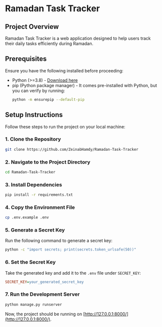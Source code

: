 
# Ramadan Task Tracker

## Project Overview
Ramadan Task Tracker is a web application designed to help users track their daily tasks efficiently during Ramadan.

## Prerequisites
Ensure you have the following installed before proceeding:
- Python (>=3.8) - [Download here](https://www.python.org/downloads/)
- pip (Python package manager) - It comes pre-installed with Python, but you can verify by running:
  ```bash
  python -m ensurepip --default-pip
  ```


## Setup Instructions

Follow these steps to run the project on your local machine:

### 1. Clone the Repository
```bash
git clone https://github.com/ZeinabHamdy/Ramadan-Task-Tracker
```

### 2. Navigate to the Project Directory
```bash
cd Ramadan-Task-Tracker
```


### 3. Install Dependencies
```bash
pip install -r requirements.txt
```

### 4. Copy the Environment File
```bash
cp .env.example .env
```

### 5. Generate a Secret Key
Run the following command to generate a secret key:
```bash
python -c "import secrets; print(secrets.token_urlsafe(50))"
```

### 6. Set the Secret Key
Take the generated key and add it to the `.env` file under `SECRET_KEY`:
```ini
SECRET_KEY=your_generated_secret_key
```


### 7. Run the Development Server
```bash
python manage.py runserver
```

Now, the project should be running on [http://127.0.0.1:8000/](http://127.0.0.1:8000/).




